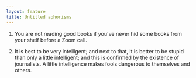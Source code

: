 ```yaml
---
layout: feature
title: Untitled aphorisms
---
```


1. You are not reading good books if you've never hid some books from your shelf before a Zoom call.

2. It is best to be very intelligent; and next to that, it is better to be stupid than only a little intelligent; and this is confirmed by the existence of journalists. A little intelligence makes fools dangerous to themselves and others.
